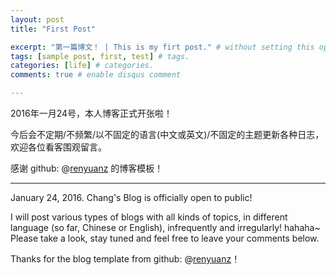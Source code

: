 ```yaml
---
layout: post
title: "First Post"

excerpt: "第一篇博文！ | This is my firt post." # without setting this option, jekyll will take the first 160 words to be its  excerpt part.
tags: [sample post, first, test] # tags.
categories: [life] # categories.
comments: true # enable disqus comment

---
```


2016年一月24号，本人博客正式开张啦！

今后会不定期/不频繁/以不固定的语言(中文或英文)/不固定的主题更新各种日志，欢迎各位看客围观留言。

感谢 github: @[renyuanz](https://github.com/renyuanz) 的博客模板！

---------------------------------------

January 24, 2016. Chang's Blog is officially open to public!

I will post various types of blogs with all kinds of topics, in different language (so far, Chinese or English), infrequently and irregularly! hahaha~ Please take a look, stay tuned and feel free to leave your comments below.

Thanks for the blog template from github: @[renyuanz](https://github.com/renyuanz)！
